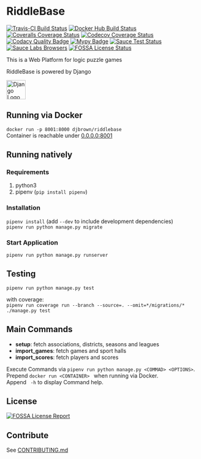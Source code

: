 # RiddleBase

[![Travis-CI Build Status](https://travis-ci.org/djbrown/riddlebase.svg?branch=master)](https://travis-ci.org/djbrown/riddlebase)
[![Docker Hub Build Status](https://img.shields.io/docker/build/djbrown/riddlebase.svg)](https://hub.docker.com/r/djbrown/riddlebase/builds/)
[![Coveralls Coverage Status](https://coveralls.io/repos/github/djbrown/riddlebase/badge.svg)](https://coveralls.io/github/djbrown/riddlebase)
[![Codecov Coverage Status](https://codecov.io/github/djbrown/riddlebase/coverage.svg)](http://codecov.io/github/djbrown/risslebase/)
[![Codacy Quality Badge](https://api.codacy.com/project/badge/Grade/9c0920594c0544d9b63caf9fab3970d8)](https://www.codacy.com/app/djbrown/riddlebase?utm_source=github.com&amp;utm_medium=referral&amp;utm_content=djbrown/riddlebase&amp;utm_campaign=Badge_Grade)
[![Mypy Badge](http://www.mypy-lang.org/static/mypy_badge.svg)](http://mypy-lang.org/)
[![Sauce Test Status](https://saucelabs.com/buildstatus/dan-brown)](https://saucelabs.com/u/dan-brown)
[![Sauce Labs Browsers](https://saucelabs.com/browser-matrix/dan-brown.svg)](https://saucelabs.com/u/dan-brown)
[![FOSSA License Status](https://app.fossa.io/api/projects/git%2Bgithub.com%2Fdjbrown%2Friddlebase.svg?type=shield)](https://app.fossa.io/projects/git%2Bgithub.com%2Fdjbrown%2Friddlebase?ref=badge_shield)

This is a Web Platform for logic puzzle games

RiddleBase is powered by Django

[<img src="https://www.djangoproject.com/m/img/logos/django-logo-positive.svg" height="50" alt="Django Logo"/>](https://www.djangoproject.com/)

## Running via Docker

`docker run -p 8001:8000 djbrown/riddlebase`<br/>
Container is reachable under [0.0.0.0:8001](http://0.0.0.0:8001)

## Running natively

### Requirements

1. python3
2. pipenv (`pip install pipenv`)


### Installation

`pipenv install` (add `--dev` to include development dependencies)<br/>
`pipenv run python manage.py migrate`

### Start Application

`pipenv run python manage.py runserver`

## Testing

`pipenv run python manage.py test`

with coverage:<br/>
`pipenv run coverage run --branch --source=. --omit=*/migrations/* ./manage.py test`


## Main Commands

* **setup**: fetch associations, districts, seasons and leagues
* **import_games**: fetch games and sport halls
* **import_scores**: fetch players and scores

Execute Commands via `pipenv run python manage.py <COMMAD> <OPTIONS>`.<br/>
Prepend `docker run <CONTAINER> ` when running via Docker.<br/>
Append ` -h` to display Command help.



## License
[![FOSSA License Report](https://app.fossa.io/api/projects/git%2Bgithub.com%2Fdjbrown%2Friddlebase.svg?type=large)](https://app.fossa.io/projects/git%2Bgithub.com%2Fdjbrown%2Friddlebase?ref=badge_large)

## Contribute
See [CONTRIBUTING.md](CONTRIBUTING.md)
